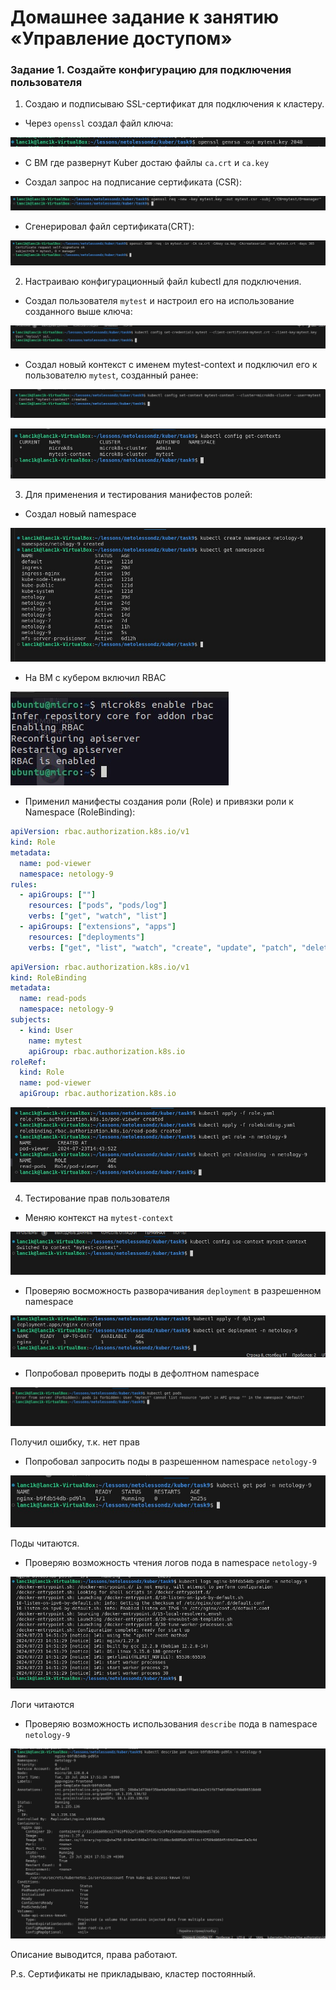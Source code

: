 # Домашнее задание к занятию «Управление доступом»

### Задание 1. Создайте конфигурацию для подключения пользователя

1. Создаю и подписываю SSL-сертификат для подключения к кластеру.

 - Через `openssl` создал файл ключа:

![as](./images/create%20key%20file%20lanc1k.jpg)

 - C ВМ где развернут Kuber достаю файлы `ca.crt` и `ca.key`
 
 - Создал запрос на подписание сертификата (CSR):

 ![asd](./images/request%20write%20cert.jpg)

  - Сгенерировал файл сертификата(CRT):

  ![sa](./images/generate%20file%20cert.jpg)

  2. Настраиваю конфигурационный файл kubectl для подключения.

- Создал пользователя `mytest` и настроил его на использование созданного выше ключа:

![as](./images/set%20creditional%20lanc1k.jpg)

- Создал новый контекст с именем mytest-context и подключил его к пользователю `mytest`, созданный ранее:

![as](./images/create%20lanc1k%20context.jpg)

![sad](./images/get%20context.jpg)

3. Для применения и тестирования манифестов ролей:

- Создал новый namespace

![as](./images/create%20and%20get%20namespace.jpg)

- На ВМ с кубером включил RBAC

![as](./images/rbac%20enable.jpg)

- Применил манифесты создания роли (Role) и привязки роли к Namespace (RoleBinding):

```yaml
apiVersion: rbac.authorization.k8s.io/v1
kind: Role
metadata:
  name: pod-viewer
  namespace: netology-9
rules:
  - apiGroups: [""]
    resources: ["pods", "pods/log"]
    verbs: ["get", "watch", "list"]
  - apiGroups: ["extensions", "apps"]
    resources: ["deployments"]
    verbs: ["get", "list", "watch", "create", "update", "patch", "delete"]
```

```yaml
apiVersion: rbac.authorization.k8s.io/v1
kind: RoleBinding
metadata:
  name: read-pods
  namespace: netology-9
subjects:
  - kind: User
    name: mytest
    apiGroup: rbac.authorization.k8s.io
roleRef:
  kind: Role
  name: pod-viewer
  apiGroup: rbac.authorization.k8s.io
```

![as](./images/apply%20and%20get%20role%20rolebindings.jpg)

4. Тестирование прав пользователя

- Меняю контекст на `mytest-context`

![as](./images/switch%20context%20lanc1k.jpg)

- Проверяю восможность разворачивания `deployment` в разрешенном namespace

![as](./images/create%20dpl%20with%20lanc1k%20context.jpg)

- Попробовал проверить поды в дефолтном namespace

![as](./images/get%20pods%20default%20ns%20test%20context.jpg)

Получил ошибку, т.к. нет прав

- Попробовал запросить поды в разрешенном namespace `netology-9`

![as](./images/get%20pods%20ns%20netology9%20test%20context.jpg)

Поды читаются.

- Проверяю возможность чтения логов пода в namespace `netology-9`

![as](./images/get%20logs%20with%20test%20context.jpg)

Логи читаются

- Проверяю возможность использования `describe` пода в namespace `netology-9`

![as](./images/describe%20pod%20with%20test%20context.jpg)

Описание выводится, права работают.

P.s. Сертификаты не прикладываю, кластер постоянный.